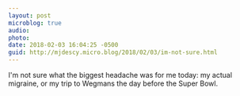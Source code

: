 ```yaml
---
layout: post
microblog: true
audio: 
photo: 
date: 2018-02-03 16:04:25 -0500
guid: http://mjdescy.micro.blog/2018/02/03/im-not-sure.html
---
```

I'm not sure what the biggest headache was for me today: my actual migraine, or my trip to Wegmans the day before the Super Bowl.
